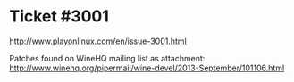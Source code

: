 Ticket #3001
============

http://www.playonlinux.com/en/issue-3001.html

Patches found on WineHQ mailing list as attachment: http://www.winehq.org/pipermail/wine-devel/2013-September/101106.html


